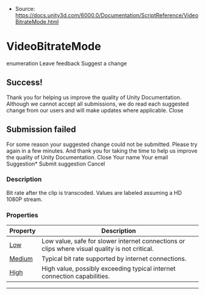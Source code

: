 * Source: https://docs.unity3d.com/6000.0/Documentation/ScriptReference/VideoBitrateMode.html

# VideoBitrateMode
enumeration
Leave feedback
Suggest a change
## Success!
Thank you for helping us improve the quality of Unity Documentation. Although we cannot accept all submissions, we do read each suggested change from our users and will make updates where applicable.
Close
## Submission failed
For some reason your suggested change could not be submitted. Please <a>try again</a> in a few minutes. And thank you for taking the time to help us improve the quality of Unity Documentation.
Close
Your name Your email Suggestion* Submit suggestion
Cancel
### Description
Bit rate after the clip is transcoded.
Values are labeled assuming a HD 1080P stream.
### Properties
Property | Description  
---|---  
[Low](https://docs.unity3d.com/6000.0/Documentation/ScriptReference/VideoBitrateMode.Low.html) | Low value, safe for slower internet connections or clips where visual quality is not critical.  
[Medium](https://docs.unity3d.com/6000.0/Documentation/ScriptReference/VideoBitrateMode.Medium.html) | Typical bit rate supported by internet connections.  
[High](https://docs.unity3d.com/6000.0/Documentation/ScriptReference/VideoBitrateMode.High.html) | High value, possibly exceeding typical internet connection capabilities.  
* * *
